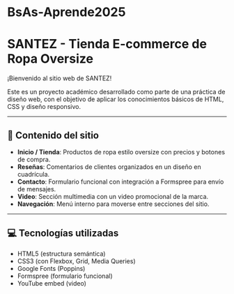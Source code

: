 # BsAs-Aprende2025
# SANTEZ - Tienda E-commerce de Ropa Oversize

¡Bienvenido al sitio web de SANTEZ!

Este es un proyecto académico desarrollado como parte de una práctica de diseño web, con el objetivo de aplicar los conocimientos básicos de HTML, CSS y diseño responsivo.

---

## 📌 Contenido del sitio

- **Inicio / Tienda**: Productos de ropa estilo oversize con precios y botones de compra.
- **Reseñas**: Comentarios de clientes organizados en un diseño en cuadrícula.
- **Contacto**: Formulario funcional con integración a Formspree para envío de mensajes.
- **Video**: Sección multimedia con un video promocional de la marca.
- **Navegación**: Menú interno para moverse entre secciones del sitio.

---

## 💻 Tecnologías utilizadas

- HTML5 (estructura semántica)
- CSS3 (con Flexbox, Grid, Media Queries)
- Google Fonts (Poppins)
- Formspree (formulario funcional)
- YouTube embed (video)
